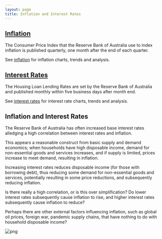 ```yaml
---
layout: page
title: Inflation and Interest Rates
---
```


## [Inflation](inflation.html)

The Consumer Price Index that the Reserve Bank of Australia use to index inflation is published quarterly, one month after the end of each quarter.

See [inflation](inflation.html) for inflation charts, trends and analysis.

## [Interest Rates](interest-rates.html)

The Housing Loan Lending Rates are set by the Reserve Bank of Australia and published monthly within five business days after month end.

See [interest rates](interest-rates.html) for interest rate charts, trends and analysis.

## Inflation and Interest Rates

The Reserve Bank of Australia has often increased base interest rates alledging a high correlation between interest rates and inflation.

This appears a reasonable construct from basic supply and demand economics; when households have high disposable income, demand for non-essential goods and services increases, and if supply is limited, prices increase to meet demand, resulting in inflation. 

Increasing interest rates reduces disposable income (for those with borrowing debt), thus reducing some demand for non-essential goods and services, potentially resulting in some price reductions, and subsequently reducing inflation.

Is there really a high correlation, or is this over simplification? Do lower interest rates subsequently cause inflation to rise, and higher interest rates subsequently cause inflation to reduce?

Perhaps there are other external factors influencing inflation, such as global oil prices, foreign war, pandemic supply chains, that have nothing to do with household disposable income?


    
![png](images/inflation-and-interest-rates_7_0.png)
    

